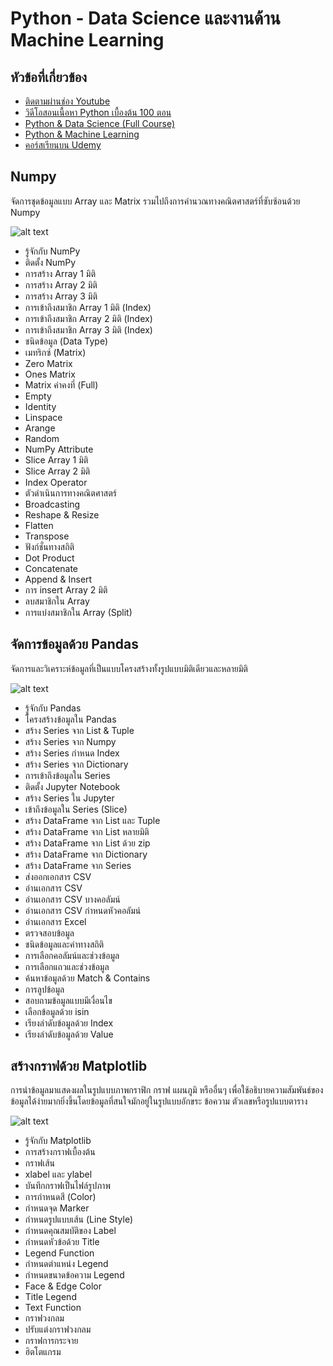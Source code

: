 # Python - Data Science และงานด้าน Machine Learning

## หัวข้อที่เกี่ยวข้อง
- [ติดตามผ่านช่อง Youtube](https://www.youtube.com/channel/UCQ1r_4x-P-fETLIU4pqf98w)
- [วิดีโอสอนเนื้อหา Python เบื้องต้น 100 ตอน](https://www.youtube.com/playlist?list=PLltVQYLz1BMBwqJysYnoEKWXUvqusJpgN)
- [Python & Data Science (Full Course)](https://www.youtube.com/playlist?list=PLltVQYLz1BMA-AN7UzcPOu_C74pdV2osq)
- [Python & Machine Learning](https://youtu.be/kUF5hPfQWaQ)
- [คอร์สเรียนบน Udemy](https://github.com/kongruksiamza/udemy-course)

## Numpy

จัดการชุดข้อมูลแบบ Array และ Matrix รวมไปถึงการคำนวณทางคณิตศาสตร์ที่ซับซ้อนด้วย Numpy

![alt text](https://user-images.githubusercontent.com/1217238/65366817-d340b780-dbdd-11e9-9eea-6dacf412212b.png)

- รู้จักกับ NumPy
- ติดตั้ง NumPy
- การสร้าง Array 1 มิติ
- การสร้าง Array 2 มิติ
- การสร้าง Array 3 มิติ
- การเข้าถึงสมาชิก Array 1 มิติ (Index)
-  การเข้าถึงสมาชิก Array 2 มิติ (Index)
- การเข้าถึงสมาชิก Array 3 มิติ (Index)
- ชนิดข้อมูล (Data Type)
- เมทริกซ์ (Matrix)
- Zero Matrix
- Ones Matrix
- Matrix ค่าคงที่ (Full)
- Empty
- Identity
- Linspace 
- Arange
- Random
- NumPy Attribute
- Slice Array 1 มิติ
- Slice Array 2 มิติ
- Index Operator
- ตัวดำเนินการทางคณิตศาสตร์
- Broadcasting
- Reshape & Resize
- Flatten
- Transpose
- ฟังก์ชั่นทางสถิติ
- Dot Product
- Concatenate
- Append & Insert
 - การ insert Array 2 มิติ
- ลบสมาชิกใน Array
- การแบ่งสมาชิกใน Array (Split)

## จัดการข้อมูลด้วย Pandas

จัดการและวิเคราะห์ข้อมูลที่เป็นแบบโครงสร้างทั้งรูปแบบมิติเดียวและหลายมิติ

![alt text](https://raw.githubusercontent.com/pandas-dev/pandas/72206599f2d6dd2616520535343fd8722da75a4a/doc/logo/pandas_logo.png)

- รู้จักกับ Pandas 
- โครงสร้างข้อมูลใน Pandas 
- สร้าง Series จาก List & Tuple 
- สร้าง Series จาก Numpy 
- สร้าง Series กำหนด Index 
- สร้าง Series จาก Dictionary 
- การเข้าถึงข้อมูลใน Series 
- ติดตั้ง Jupyter Notebook 
- สร้าง Series ใน Jupyter 
- เข้าถึงข้อมูลใน Series (Slice) 
- สร้าง DataFrame จาก List และ Tuple 
- สร้าง DataFrame จาก List หลายมิติ 
- สร้าง DataFrame จาก List ด้วย zip 
- สร้าง DataFrame จาก Dictionary 
- สร้าง DataFrame จาก Series 
- ส่งออกเอกสาร CSV 
- อ่านเอกสาร CSV 
- อ่านเอกสาร CSV บางคอลัมน์ 
- อ่านเอกสาร CSV กำหนดหัวคอลัมน์ 
- อ่านเอกสาร Excel 
- ตรวจสอบข้อมูล 
- ชนิดข้อมูลและค่าทางสถิติ 
- การเลือกคอลัมน์และช่วงข้อมูล 
- การเลือกแถวและช่วงข้อมูล 
- ค้นหาข้อมูลด้วย Match & Contains
- การลูปข้อมูล
- สอบถามข้อมูลแบบมีเงื่อนไข
- เลือกข้อมูลด้วย isin
- เรียงลำดับข้อมูลด้วย Index
- เรียงลำดับข้อมูลด้วย Value

## สร้างกราฟด้วย Matplotlib

การนำข้อมูลมาแสดงผลในรูปแบบภาพกราฟิก กราฟ แผนภูมิ หรืออื่นๆ 
เพื่อใช้อธิบายความสัมพันธ์ของข้อมูลได้ง่ายมากยิ่งขึ้นโดยข้อมูลที่สนใจมักอยู่ในรูปแบบอักขระ ข้อความ ตัวเลขหรือรูปแบบตาราง

![alt text](https://encrypted-tbn0.gstatic.com/images?q=tbn:ANd9GcRLTUxWssq5rtESeIXIEHefdx45-z0yb7D0xQ&usqp=CAU)

- รู้จักกับ Matplotlib
- การสร้างกราฟเบื้องต้น
- กราฟเส้น
- xlabel และ ylabel
- บันทึกกราฟเป็นไฟล์รูปภาพ
- การกำหนดสี (Color)
- กำหนดจุด Marker
- กำหนดรูปแบบเส้น (Line Style)
- กำหนดคุณสมบัติของ Label
- กำหนดหัวข้อด้วย Title
- Legend Function
- กำหนดตำแหน่ง Legend
- กำหนดขนาดข้อความ Legend
- Face & Edge Color
- Title Legend
- Text Function
- กราฟวงกลม
- ปรับแต่งกราฟวงกลม
- กราฟการกระจาย
- ฮิตโตแกรม

